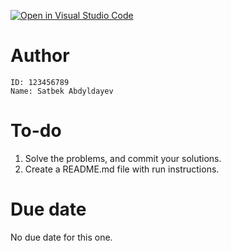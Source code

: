 [![Open in Visual Studio Code](https://classroom.github.com/assets/open-in-vscode-c66648af7eb3fe8bc4f294546bfd86ef473780cde1dea487d3c4ff354943c9ae.svg)](https://classroom.github.com/online_ide?assignment_repo_id=9999472&assignment_repo_type=AssignmentRepo)

# Author
```
ID: 123456789
Name: Satbek Abdyldayev
```

# To-do
1. Solve the problems, and commit your solutions. 
2. Create a README.md file with run instructions.

# Due date
No due date for this one.

